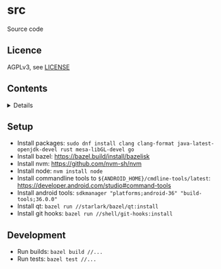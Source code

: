 # src

Source code

## Licence

AGPLv3, see [LICENSE](./LICENSE.txt)

## Contents

<details>

<!-- README_CONTENTS START -->

  - [assets](/assets): Assets

    - [useless-qt-gui](/assets/useless-qt-gui): Assets for useless-qt-gui

  - [c](/c): C projects

    - [openssl](/c/openssl): Openssl build

    - [subresource-integrity-calculator](/c/subresource-integrity-calculator): Cli app to calculate subresource integrity (SRI)

  - [configs](/configs): Configs for different tools

    - [dotfiles](/configs/dotfiles): Dotfile configs

  - [cpp](/cpp): C&#43;&#43; projects

    - [infinitime](/cpp/infinitime): Fork of InfiniTimeOrg/InfiniTime

    - [leetcode-submissions](/cpp/leetcode-submissions): Leetcode submissions

    - [useless-qt-gui](/cpp/useless-qt-gui): Useless qt GUI

  - [drawio](/drawio): Drawio diagrams

    - [diagrams](/drawio/diagrams): Drawio diagrams

  - [go](/go): Golang projects

    - [bazel-shell-worker](/go/bazel-shell-worker): Bazel worker that runs shell commands

    - [file-installer](/go/file-installer): Tool to install files

    - [leetcode-downloader](/go/leetcode-downloader): CLI app to download leetcode submissions

    - [readme-tree](/go/readme-tree): Tool to parse README.md files

    - [utils](/go/utils): Random golang tools

  - [hugo](/hugo): Hugo projects

    - [knowledge](/hugo/knowledge): Wiki

    - [projects](/hugo/projects): Project documentation

  - [java](/java): Java projects

    - [leetcode-submissions](/java/leetcode-submissions): Leetcode submissions

  - [javascript](/javascript): Javascript projects

    - [leetcode-downloader](/javascript/leetcode-downloader): Tampermonkey script to download leetcode submissions

  - [lua](/lua): Lua projects

    - [nvim-config](/lua/nvim-config): Neovim config

    - [nvim-lib](/lua/nvim-lib): Lua library for neovim

  - [patches](/patches): Patches

    - [infinitime](/patches/infinitime): Git patches for InfiniTimeOrg/InfiniTime

  - [perl](/perl): Perl projects

  - [proto](/proto): Protobuf projects

    - [bazel-worker](/proto/bazel-worker): Bazel worker protocol

    - [leetcode-downloader](/proto/leetcode-downloader): Models for leetcode-downloader

  - [python](/python): Python projects

    - [bazel-python-shell](/python/bazel-python-shell): Python shell allowing you to run shell commands in python environment

    - [install-file](/python/install-file): Python scripts

    - [leetcode-submissions](/python/leetcode-submissions): Leetcode submissions

    - [replace-section](/python/replace-section): Replace sections of files

  - [rust](/rust): Rust projects

    - [tools](/rust/tools): Rust tools

  - [shell](/shell): Shell projects

    - [git-hooks](/shell/git-hooks): Git hooks

    - [scripts](/shell/scripts): Shell scripts

  - [starlark](/starlark): Starlark projects

    - [bazel](/starlark/bazel): Bazel projects

      - [aspects](/starlark/bazel/aspects): Bazel aspects

      - [build-files](/starlark/bazel/build-files): BUILD.bazel files

      - [configs](/starlark/bazel/configs): Bazel configs

      - [extensions](/starlark/bazel/extensions): Module extensions

      - [macros](/starlark/bazel/macros): Bazel macros

      - [providers](/starlark/bazel/providers): Bazel providers

      - [qt](/starlark/bazel/qt): Qt wrapper for bazel

      - [rules](/starlark/bazel/rules): Bazel rules

  - [vial](/vial): Vial configs

    - [keyboards](/vial/keyboards): Keyboard configs
<!-- README_CONTENTS END -->

</details>

## Setup

- Install packages: `sudo dnf install clang clang-format java-latest-openjdk-devel rust mesa-libGL-devel go`
- Install bazel: https://bazel.build/install/bazelisk
- Install nvm: https://github.com/nvm-sh/nvm
- Install node: `nvm install node`
- Install commandline tools to `${ANDROID_HOME}/cmdline-tools/latest`: https://developer.android.com/studio#command-tools
- Install android tools: `sdkmanager "platforms;android-36" "build-tools;36.0.0"`
- Install qt: `bazel run //starlark/bazel/qt:install`
- Install git hooks: `bazel run //shell/git-hooks:install`

## Development

- Run builds: `bazel build //...`
- Run tests: `bazel test //...`
